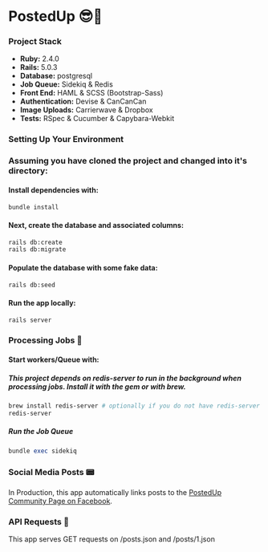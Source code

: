 # PostedUp 😎📲

### Project Stack

* **Ruby:** 2.4.0
* **Rails:** 5.0.3
* **Database:** postgresql
* **Job Queue:** Sidekiq & Redis
* **Front End:** HAML & SCSS (Bootstrap-Sass)
* **Authentication:** Devise & CanCanCan
* **Image Uploads:** Carrierwave & Dropbox
* **Tests:** RSpec & Cucumber & Capybara-Webkit

### Setting Up Your Environment

### Assuming you have cloned the project and changed into it's directory:

#### Install dependencies with:

``` bash
bundle install
```

#### Next, create the database and associated columns:

``` bash
rails db:create
rails db:migrate
```

#### Populate the database with some fake data:

``` bash
rails db:seed
```

#### Run the app locally:

``` bash
rails server 
```


### Processing Jobs 🤺

#### Start workers/Queue with:

##### This project depends on redis-server to run in the background when processing jobs. Install it with the gem or with brew.

``` bash
brew install redis-server # optionally if you do not have redis-server on OSX
redis-server
```

##### Run the Job Queue

``` ruby
bundle exec sidekiq
```


### Social Media Posts 📟

In Production, this app automatically links posts to the [PostedUp Community Page on Facebook](https://www.facebook.com/PostedUp-App-Community-214327459084678/).



### API Requests 👾

This app serves GET requests on /posts.json and /posts/1.json
